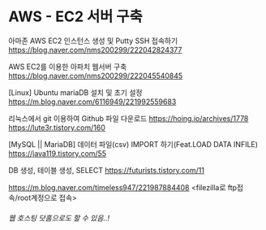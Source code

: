 # AWS - EC2 서버 구축


아마존 AWS EC2 인스턴스 생성 및 Putty SSH 접속하기
https://blog.naver.com/nms200299/222042824377

AWS EC2를 이용한 아파치 웹서버 구축
https://blog.naver.com/nms200299/222045540845

[Linux] Ubuntu mariaDB 설치 및 초기 설정
https://m.blog.naver.com/6116949/221992559683

리눅스에서 git 이용하여 Github 파일 다운로드
https://hoing.io/archives/1778
https://lute3r.tistory.com/160

[MySQL || MariaDB] 데이터 파일(csv) IMPORT 하기(Feat.LOAD DATA INFILE)
https://java119.tistory.com/55

DB 생성, 테이블 생성, SELECT
https://futurists.tistory.com/11

https://m.blog.naver.com/timeless947/221987884408
<filezilla로 ftp접속/root계정으로 접속>

###### 웹 호스팅 닷홈으로도 할 수 있음..!
